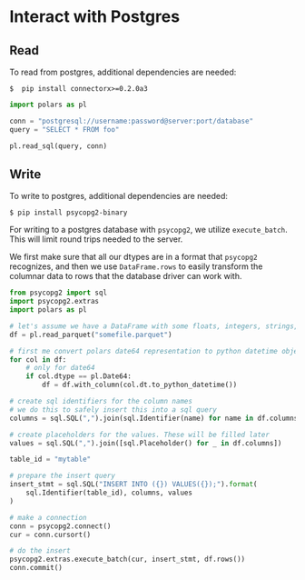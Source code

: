 # Interact with Postgres

## Read

To read from postgres, additional dependencies are needed:

```shell
$  pip install connectorx>=0.2.0a3
```

```python
import polars as pl

conn = "postgresql://username:password@server:port/database"
query = "SELECT * FROM foo"

pl.read_sql(query, conn)
```

## Write

To write to postgres, additional dependencies are needed:

```shell
$ pip install psycopg2-binary
```

For writing to a postgres database with `psycopg2`, we utilize `execute_batch`. This will limit round trips needed
to the server.

We first make sure that all our dtypes are in a format that `psycopg2` recognizes, and then we use `DataFrame.rows` to
easily transform the columnar data to rows that the database driver can work with.

```python
from psycopg2 import sql
import psycopg2.extras
import polars as pl

# let's assume we have a DataFrame with some floats, integers, strings, and date64 columns.
df = pl.read_parquet("somefile.parquet")

# first me convert polars date64 representation to python datetime objects 
for col in df:
    # only for date64
    if col.dtype == pl.Date64:
        df = df.with_column(col.dt.to_python_datetime())

# create sql identifiers for the column names
# we do this to safely insert this into a sql query
columns = sql.SQL(",").join(sql.Identifier(name) for name in df.columns)

# create placeholders for the values. These will be filled later
values = sql.SQL(",").join([sql.Placeholder() for _ in df.columns])

table_id = "mytable"

# prepare the insert query
insert_stmt = sql.SQL("INSERT INTO ({}) VALUES({});").format(
    sql.Identifier(table_id), columns, values
)

# make a connection
conn = psycopg2.connect()
cur = conn.cursort()

# do the insert
psycopg2.extras.execute_batch(cur, insert_stmt, df.rows())
conn.commit()
```
